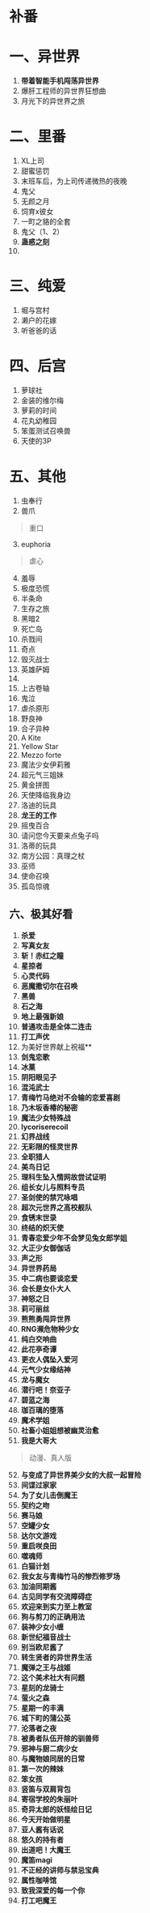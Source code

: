 # 补番
# 一、异世界
1. **带着智能手机闯荡异世界**
2. 爆肝工程师的异世界狂想曲
3. 月光下的异世界之旅

# 二、里番
1. XL上司
2. 甜蜜惩罚
3. 末班车后，为上司传递微热的夜晚
4. 鬼父
5. 无颜之月
6. 饲育x彼女
7. 一町之貉的全套
8. 鬼父（1、2）
9. **蛊惑之刻**
10. 
# 三、纯爱
1. 堀与宫村
2. 濑户的花嫁
3. 听爸爸的话
# 四、后宫
1. 萝球社
2. 金装的维尔梅
3. 萝莉的时间
4. 花丸幼稚园
5. 笨蛋测试召唤兽
6. 天使的3P
# 五、其他
1. 虫奉行
2. 兽爪
> 重口
3. euphoria
> 虐心
4. 羞辱
5. 极度恐慌
6. 半条命
7. 生存之旅
8. 黑暗2
9. 死亡岛
10. 杀戮间
11. 奇点
12. 毁灭战士
13. 英雄萨姆
14. 
15. 上古卷轴
16. 鬼泣
17. 虐杀原形
18. 野良神
19. 合子异种
20. A Kite
21. Yellow Star
22. Mezzo forte
23. 魔法少女伊莉雅
24. 超元气三姐妹
25. 黄金拼图
26. 天使降临我身边
27. 洛迪的玩具
28. **龙王的工作**
29. 摇曳百合
30. 请问您今天要来点兔子吗
31. 洛蒂的玩具
32. 南方公园：真理之杖
33. 巫师
34. 使命召唤
35. 孤岛惊魂
## 六、极其好看
1. **杀爱**
2. **写真女友**
3. **斩！赤红之瞳**
4. **星掠者**
5. **心灵代码**
6. **恶魔撒切尔在召唤**
7. **黑兽**
8. **石之海**
9. **地上最强新娘**
10. **普通攻击是全体二连击**
11. **打工声优**
12. 为美好世界献上祝福**
13. **剑鬼恋歌**
14. **冰菓**
15. **阴阳眼见子**
16. **混沌武士**
17. **青梅竹马绝对不会输的恋爱喜剧**
18. **乃木坂香椿的秘密**
19. **魔法少女特殊战**
20. **lycoriserecoil**
21. **幻界战线**
22. **无彩限的怪灵世界**
23. **全职猎人**
24. **美鸟日记**
25. **理科生坠入情网故尝试证明**
26. **组长女儿与照料专员**
27. **圣剑使的禁咒咏唱**
28. **超次元世界之高校舰队**
29. **食锈末世录**
30. **终结的炽天使**
31. **青春恋爱少年不会梦见兔女郎学姐**
32. **大正少女御伽话**
33. **声之形**
34. **异世界药局**
35. **中二病也要谈恋爱**
36. **会长是女仆大人**
37. **神怒之日**
38. **莉可丽丝**
39. **熊熊勇闯异世界**
40. **RNG濒危物种少女**
41. **纯白交响曲**
42. **此花亭奇谭**
43. **更衣人偶坠入爱河**
44. **元气少女缘结神**
45. **龙与魔女**
46. **潜行吧！奈亚子**
47. **碧蓝之海**
48. **珈百璃的堕落**
49. **魔术学姐**
50. **社畜小姐姐想被幽灵治愈**
51. **我是大哥大**
> 动漫、真人版
52. **与变成了异世界美少女的大叔一起冒险**
53. **间谍过家家**
54. **为了女儿击倒魔王**
55. **契约之吻**
56. **赛马娘**
57. **空罐少女**
58. **达尔文游戏**
59. **重启咲良田**
60. **噬魂师**
61. **白猫计划**
62. **我女友与青梅竹马的惨烈修罗场**
63. **加油同期酱**
64. **古见同学有交流障碍症**
65. **欢迎来到实力至上教室**
66. **狗与剪刀的正确用法**
67. **装神少女小缠**
68. **新世纪福音战士**
69. **别当欧尼酱了**
70. **转生贤者的异世界生活**
71. **魔弹之王与战姬**
72. **这个美术社大有问题**
73. **星刻的龙骑士**
74. **萤火之森**
75. **星期一的丰满**
76. **城下町的蒲公英**
77. **沦落者之夜**
78. **被勇者队伍开除的驯兽师**
79. **邪神与厨二病少女**
80. **与魔物娘同居的日常**
81. **第一次的辣妹**
82. **笨女孩**
83. **竖笛与双肩背包**
84. **寄宿学校的朱丽叶**
85. **奇异太郎的妖怪绘日记**
86. **今天开始做明星**
87. **亚人酱有话说**
88. **悠久的持有者**
89. **出道吧！大魔王**
90. **魔笛magi**
91. **不正经的讲师与禁忌宝典**
92. **属性咖啡馆**
93. **致我深爱的每一个你**
94. **打工吧魔王**

